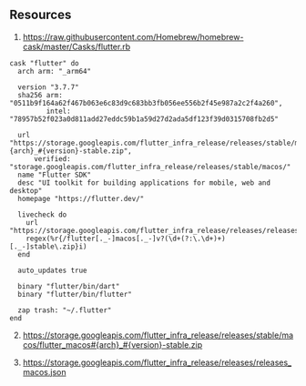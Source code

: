 ## Resources

1. https://raw.githubusercontent.com/Homebrew/homebrew-cask/master/Casks/flutter.rb

```
cask "flutter" do
  arch arm: "_arm64"

  version "3.7.7"
  sha256 arm:   "0511b9f164a62f467b063e6c83d9c683bb3fb056ee556b2f45e987a2c2f4a260",
         intel: "78957b52f023a0d811add27eddc59b1a59d27d2ada5df123f39d0315708fb2d5"

  url "https://storage.googleapis.com/flutter_infra_release/releases/stable/macos/flutter_macos#{arch}_#{version}-stable.zip",
      verified: "storage.googleapis.com/flutter_infra_release/releases/stable/macos/"
  name "Flutter SDK"
  desc "UI toolkit for building applications for mobile, web and desktop"
  homepage "https://flutter.dev/"

  livecheck do
    url "https://storage.googleapis.com/flutter_infra_release/releases/releases_macos.json"
    regex(%r{/flutter[._-]macos[._-]v?(\d+(?:\.\d+)+)[._-]stable\.zip}i)
  end

  auto_updates true

  binary "flutter/bin/dart"
  binary "flutter/bin/flutter"

  zap trash: "~/.flutter"
end
```

2. https://storage.googleapis.com/flutter_infra_release/releases/stable/macos/flutter_macos#{arch}_#{version}-stable.zip

3. https://storage.googleapis.com/flutter_infra_release/releases/releases_macos.json
